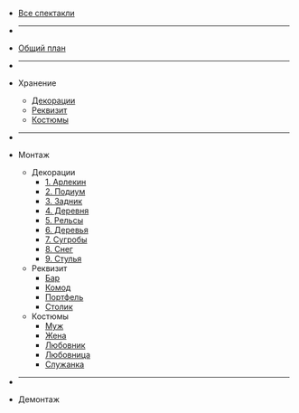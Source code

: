 * [Все спектакли](/)

* ___

* [Общий план](perfomances/ehai/)

* ___

* Хранение
  * [Декорации](perfomances/ehai/hranenie/dekoracii.md)
  * [Реквизит](perfomances/ehai/hranenie/rekvizit.md)
  * [Костюмы](perfomances/ehai/hraneniе/kostumi.md)

* ___

* Монтаж
  * Декорации
    * [1. Арлекин](perfomances/ehai/montaj/dekoracii/arlekin.md)
	* [2. Подиум](perfomances/ehai/montaj/dekoracii/podium.md)
	* [3. Задник](perfomances/ehai/montaj/dekoracii/zadnik.md)
	* [4. Деревня](perfomances/ehai/montaj/dekoracii/derevnya.md)
	* [5. Рельсы](perfomances/ehai/montaj/dekoracii/relsi.md)
	* [6. Деревья](perfomances/ehai/montaj/dekoracii/derevya.md)
	* [7. Сугробы](perfomances/ehai/montaj/dekoracii/sugrob.md)
	* [8. Снег](perfomances/ehai/montaj/dekoracii/sneg.md)
	* [9. Стулья](perfomances/ehai/montaj/dekoracii/stuliya.md)
  * Реквизит
    * [Бар](perfomances/ehai/montaj/rekvizit/bar.md)
	* [Комод](perfomances/ehai/montaj/rekvizit/komod.md)
	* [Портфель](perfomances/ehai/montaj/rekvizit/portfel.md)
	* [Столик](perfomances/ehai/montaj/rekvizit/stolik.md)
  * Костюмы
    * [Муж](perfomances/ehai/montaj/kostumi/muj.md)
	* [Жена](perfomances/ehai/montaj/kostumi/muj.md)
	* [Любовник](perfomances/ehai/montaj/kostumi/lubovnik.md)
	* [Любовница](perfomances/ehai/montaj/kostumi/lubovnica.md)
	* [Служанка](perfomances/ehai/montaj/kostumi/slujanka.md)

* ___

* Демонтаж
